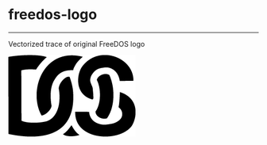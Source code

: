 # freedos-logo

---
Vectorized trace of original FreeDOS logo

![256px width FreeDOS logo](https://github.com/nativeit-dev/freedos-logo/blob/42a595b7946417f3f7f68cfd12635b180d2c473b/PNG/traced-light-256w.png)

